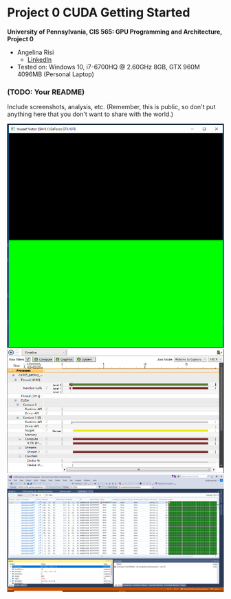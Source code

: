 Project 0 CUDA Getting Started
====================

**University of Pennsylvania, CIS 565: GPU Programming and Architecture, Project 0**

* Angelina Risi
  * [LinkedIn](www.linkedin.com/in/angelina-risi)
* Tested on: Windows 10, i7-6700HQ @ 2.60GHz 8GB, GTX 960M 4096MB (Personal Laptop)

### (TODO: Your README)

Include screenshots, analysis, etc. (Remember, this is public, so don't put
anything here that you don't want to share with the world.)

![Built and Running](/images/screenshot.png)
![Performance Analysis - experiencing issues](/images/Performance_Analysis.png)
![CUDA Debugger](/images/CUDA_Debug.png)
